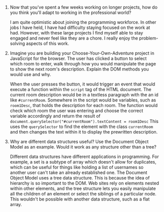 1. Now that you've spent a few weeks working on longer projects, how do you
   think you'll adapt to working in the professional world?


   I am quite optimistic about joining the programming workforce. In other jobs
   I have held, I have had difficulty staying focused on the work at had.
   However, with these large projects I find myself able to stay engaged and
   never feel like they are a chore. I really enjoy the problem-solving aspects
   of this work.



2. Imagine you are building your Choose-Your-Own-Adventure project in JavaScript
   for the browser. The user has clicked a button to select which room to enter,
   walk through how you would manipulate the page to show the next room's
   description. Explain the DOM methods you would use and why.


   When the user presses the button, it would trigger an event that would
   execute a function within the `script` tag of the HTML document. The current
   room description would be in a textless paragraph with the an id
   like `#currentRoom`. Somewhere in the script would be variables, such as
   `room1Desc`, that holds the description for each room. The function would
   check which room the user was entering and choose the correct variable
   accordingly and return the result of
   `document.querySelector("#currentRoom").textContent = room1Desc`  This uses
   the `querySelector` to find the element with the class `currentRoom` and
   then changes the text within it to display the prewritten description. 


3. Why are different data structures useful? Use the Document Object Model as an
   example. Would it work as any structure other than a tree?


   Different data structures have different applications in programming. For
   example, a set is a subtype of array which doesn't allow for duplicates,
   which can be useful for things like holding a list of usernames so another
   user can't take an already established one. The Document Object Model uses
   a tree data structure. This is because the idea of hierarchy is so important
   to the DOM. Web sites rely on elements nested within other elements, and the
   tree structure lets you easily manipulate all the children of an element or
   select the siblings of a particular node. This wouldn't be possible with
   another data structure, such as a flat array.
